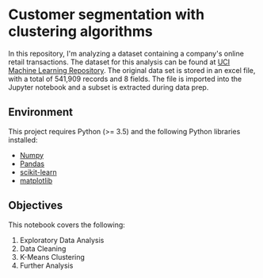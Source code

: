 # Customer segmentation with clustering algorithms
In this repository, I'm analyzing a dataset containing a company's online retail transactions. The dataset for this analysis can be found at [UCI Machine Learning Repository](http://archive.ics.uci.edu/ml/datasets/online+retail). The original data set is stored in an excel file, with a total of 541,909 records and 8 fields. The file is imported into the Jupyter notebook and a subset is extracted during data prep. 

## Environment
This project requires Python (>= 3.5) and the following Python libraries installed: 
- [Numpy](https://pypi.org/project/numpy/) 
- [Pandas](https://pandas.pydata.org/getpandas.html)
- [scikit-learn](https://scikit-learn.org/stable/install.html)
- [matplotlib](https://matplotlib.org/)


## Objectives
This notebook covers the following: 
1. Exploratory Data Analysis
2. Data Cleaning
3. K-Means Clustering
4. Further Analysis


